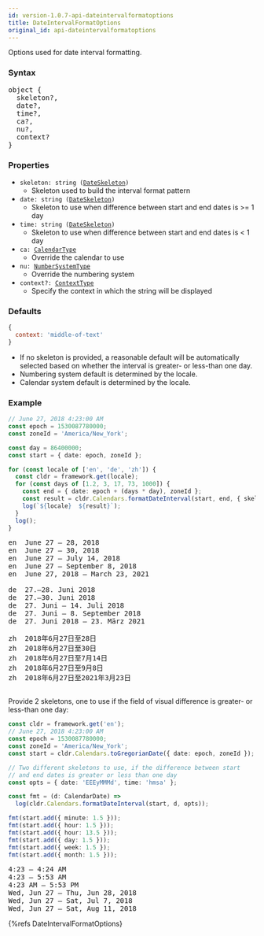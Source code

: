 ```yaml
---
id: version-1.0.7-api-dateintervalformatoptions
title: DateIntervalFormatOptions
original_id: api-dateintervalformatoptions
---
```


Options used for date interval formatting.

### Syntax

<pre class="syntax">
object {
  skeleton?,
  date?,
  time?,
  ca?,
  nu?,
  context?
}
</pre>

### Properties
  - <code class="def">skeleton: <span>string ([DateSkeleton](api-dateskeleton.html))</span></code>
    - Skeleton used to build the interval format pattern
  - <code class="def">date: <span>string ([DateSkeleton](api-dateskeleton.html))</span></code>
    - Skeleton to use when difference between start and end dates is >= 1 day
  - <code class="def">time: <span>string ([DateSkeleton](api-dateskeleton.html))</span></code>
    - Skeleton to use when difference between start and end dates is < 1 day
  - <code class="def">ca: <span>[CalendarType](api-calendartype.html)</span></code>
    - Override the calendar to use
  - <code class="def">nu: <span>[NumberSystemType](api-numbersystemtype.html)</span></code>
    - Override the numbering system
  - <code class="def">context?: <span>[ContextType](api-contexttype.html)</span></code>
    - Specify the context in which the string will be displayed

### Defaults

```javascript
{
  context: 'middle-of-text'
}
```

* If no skeleton is provided, a reasonable default will be automatically selected based on whether the interval is greater- or less-than one day.
* Numbering system default is determined by the locale.
* Calendar system default is determined by the locale.

### Example

```typescript
// June 27, 2018 4:23:00 AM
const epoch = 1530087780000;
const zoneId = 'America/New_York';

const day = 86400000;
const start = { date: epoch, zoneId };

for (const locale of ['en', 'de', 'zh']) {
  const cldr = framework.get(locale);
  for (const days of [1.2, 3, 17, 73, 1000]) {
    const end = { date: epoch + (days * day), zoneId };
    const result = cldr.Calendars.formatDateInterval(start, end, { skeleton: 'yMMMMd' });
    log(`${locale}  ${result}`);
  }
  log();
}
```
<pre class="output">
en  June 27 – 28, 2018
en  June 27 – 30, 2018
en  June 27 – July 14, 2018
en  June 27 – September 8, 2018
en  June 27, 2018 – March 23, 2021
&nbsp;
de  27.–28. Juni 2018
de  27.–30. Juni 2018
de  27. Juni – 14. Juli 2018
de  27. Juni – 8. September 2018
de  27. Juni 2018 – 23. März 2021
&nbsp;
zh  2018年6月27日至28日
zh  2018年6月27日至30日
zh  2018年6月27日至7月14日
zh  2018年6月27日至9月8日
zh  2018年6月27日至2021年3月23日
&nbsp;
</pre>

Provide 2 skeletons, one to use if the field of visual difference is greater-
 or less-than one day:

```typescript
const cldr = framework.get('en');
// June 27, 2018 4:23:00 AM
const epoch = 1530087780000;
const zoneId = 'America/New_York';
const start = cldr.Calendars.toGregorianDate({ date: epoch, zoneId });

// Two different skeletons to use, if the difference between start
// and end dates is greater or less than one day
const opts = { date: 'EEEyMMMd', time: 'hmsa' };

const fmt = (d: CalendarDate) =>
  log(cldr.Calendars.formatDateInterval(start, d, opts));

fmt(start.add({ minute: 1.5 }));
fmt(start.add({ hour: 1.5 }));
fmt(start.add({ hour: 13.5 }));
fmt(start.add({ day: 1.5 }));
fmt(start.add({ week: 1.5 });
fmt(start.add({ month: 1.5 }));
```
<pre class="output">
4:23 – 4:24 AM
4:23 – 5:53 AM
4:23 AM – 5:53 PM
Wed, Jun 27 – Thu, Jun 28, 2018
Wed, Jun 27 – Sat, Jul 7, 2018
Wed, Jun 27 – Sat, Aug 11, 2018
</pre>

{%refs DateIntervalFormatOptions}